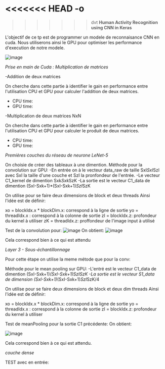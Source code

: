 <<<<<<< HEAD
-o
=======
>>>>>>> dvt
**Human Activity Recognition using CNN in Keras**


L'objectif de ce tp est de programmer un modele de reconnaisance CNN en cuda. Nous utiliserons ainsi le GPU pour optimiser les performance d'execution de notre modele.

![image](https://user-images.githubusercontent.com/92809568/211397305-c23f75b3-b8c5-443b-b43b-4322ab9f133f.png)


*Prise en main de Cuda : Multiplication de matrices*

-Addition de deux matrices

On cherche dans cette partie à identifier le gain en performance entre l'utilisation CPU et GPU pour calculer l'addition de deux matrices.

- CPU time:
- GPU time:

-Multiplication de deux matrices NxN

On cherche dans cette partie à identifier le gain en performance entre l'utilisation CPU et GPU pour calculer le produit de deux matrices.

- CPU time:
- GPU time:



*Premières couches du réseau de neurone LeNet-5*

On choisie de créer des tableaux à une dimention.
Méthode pour la convolution sur GPU:
-En entrée on à le vecteur data_raw de taille SxI*SxI*SzI avec SxI la taille d'une couche et SzI la pronfondeur de l'entrée.
-Le vecteur C1_kernel de dimention Sxk*Sxk*SzK
-La sortie est le vecteur C1_data de dimention (SxI-Sxk+1)*(SxI-Sxk+1)*SzI*SzK

On utilise pour se faire deux dimensions de block et deux threads
Ainsi l'idée est de définir:

xo = blockIdx.x * blockDim.x: correspond à la ligne de sortie
yo = threadIdx.x : correspond à la colonne de sortie 
zI = blockIdx.z:   profondeur du kernel à utiliser 
zK = threadIdx.z:   proffondeur de l'image input à utilisé 


Test de la convolution pour:
![image](https://user-images.githubusercontent.com/92809568/211406291-1cbbabd3-90c0-41b6-8d7c-417fb2db5835.png)
On obtient:
![image](https://user-images.githubusercontent.com/92809568/211406565-74b1bfbe-7beb-4971-9fc8-2eae18786bb6.png)


Cela correspond bien à ce qui est attendu


*Layer 3 - Sous-échantillonnage*


Pour cette étape on utilise la meme métode que pour la conv:

Méthode pour le mean pooling sur GPU:
-L'entré est le vecteur C1_data de dimention (SxI-Sxk+1)*(SxI-Sxk+1)*SzI*SzK
-La sortie est le vecteur S1_data de dimension (SxI-Sxk+1)*(SxI-Sxk+1)*SzI*SzK/4

On utilise pour se faire deux dimensions de block et deux dim threads
Ainsi l'idée est de définir:

xo = blockIdx.x * blockDim.x: correspond à la ligne de sortie
yo = threadIdx.x : correspond à la colonne de sortie 
zI = blockIdx.z:   profondeur du kernel à utiliser 

Test de meanPooling pour la sortie C1 précédente:
On obtient:

![image](https://user-images.githubusercontent.com/92809568/211408660-dfe0009b-5429-4f76-add9-e39482446581.png)

Cela correspond bien à ce qui est attendu.


*couche dense*







TEST avec en entrée: 
